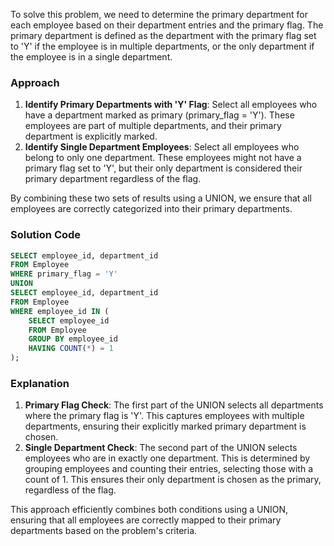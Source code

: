 To solve this problem, we need to determine the primary department for each employee based on their department entries and the primary flag. The primary department is defined as the department with the primary flag set to 'Y' if the employee is in multiple departments, or the only department if the employee is in a single department.

### Approach
1. **Identify Primary Departments with 'Y' Flag**: Select all employees who have a department marked as primary (primary_flag = 'Y'). These employees are part of multiple departments, and their primary department is explicitly marked.
2. **Identify Single Department Employees**: Select all employees who belong to only one department. These employees might not have a primary flag set to 'Y', but their only department is considered their primary department regardless of the flag.

By combining these two sets of results using a UNION, we ensure that all employees are correctly categorized into their primary departments.

### Solution Code
```sql
SELECT employee_id, department_id
FROM Employee
WHERE primary_flag = 'Y'
UNION
SELECT employee_id, department_id
FROM Employee
WHERE employee_id IN (
    SELECT employee_id
    FROM Employee
    GROUP BY employee_id
    HAVING COUNT(*) = 1
);
```

### Explanation
1. **Primary Flag Check**: The first part of the UNION selects all departments where the primary flag is 'Y'. This captures employees with multiple departments, ensuring their explicitly marked primary department is chosen.
2. **Single Department Check**: The second part of the UNION selects employees who are in exactly one department. This is determined by grouping employees and counting their entries, selecting those with a count of 1. This ensures their only department is chosen as the primary, regardless of the flag.

This approach efficiently combines both conditions using a UNION, ensuring that all employees are correctly mapped to their primary departments based on the problem's criteria.
